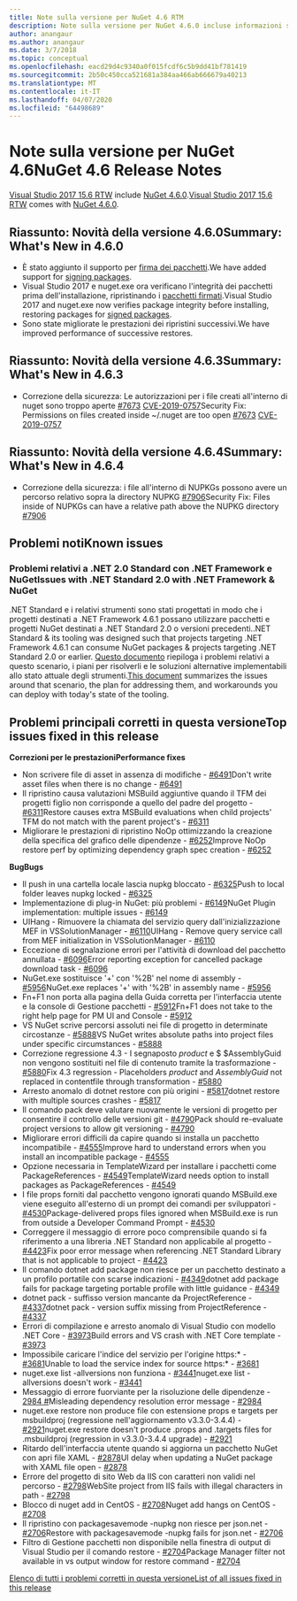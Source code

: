 ```yaml
---
title: Note sulla versione per NuGet 4.6 RTM
description: Note sulla versione per NuGet 4.6.0 incluse informazioni su problemi noti, correzioni di bug e DCR.
author: anangaur
ms.author: anangaur
ms.date: 3/7/2018
ms.topic: conceptual
ms.openlocfilehash: eacd29d4c9340a0f015fcdf6c5b9dd41bf781419
ms.sourcegitcommit: 2b50c450cca521681a384aa466ab666679a40213
ms.translationtype: MT
ms.contentlocale: it-IT
ms.lasthandoff: 04/07/2020
ms.locfileid: "64498689"
---
```

# <a name="nuget-46-release-notes"></a><span data-ttu-id="6c1b0-103">Note sulla versione per NuGet 4.6</span><span class="sxs-lookup"><span data-stu-id="6c1b0-103">NuGet 4.6 Release Notes</span></span>

<span data-ttu-id="6c1b0-104">[Visual Studio 2017 15.6 RTW](https://www.visualstudio.com/news/releasenotes/vs2017-relnotes) include [NuGet 4.6.0](https://dist.nuget.org/win-x86-commandline/v4.6.0/nuget.exe).</span><span class="sxs-lookup"><span data-stu-id="6c1b0-104">[Visual Studio 2017 15.6 RTW](https://www.visualstudio.com/news/releasenotes/vs2017-relnotes) comes with [NuGet 4.6.0](https://dist.nuget.org/win-x86-commandline/v4.6.0/nuget.exe).</span></span>

## <a name="summary-whats-new-in-460"></a><span data-ttu-id="6c1b0-105">Riassunto: Novità della versione 4.6.0</span><span class="sxs-lookup"><span data-stu-id="6c1b0-105">Summary: What's New in 4.6.0</span></span>

* <span data-ttu-id="6c1b0-106">È stato aggiunto il supporto per [firma dei pacchetti](../create-packages/sign-a-package.md).</span><span class="sxs-lookup"><span data-stu-id="6c1b0-106">We have added support for [signing packages](../create-packages/sign-a-package.md).</span></span>
* <span data-ttu-id="6c1b0-107">Visual Studio 2017 e nuget.exe ora verificano l'integrità dei pacchetti prima dell'installazione, ripristinando i [pacchetti firmati](../reference/signed-packages-reference.md).</span><span class="sxs-lookup"><span data-stu-id="6c1b0-107">Visual Studio 2017 and nuget.exe now verifies package integrity before installing, restoring packages for [signed packages](../reference/signed-packages-reference.md).</span></span>
* <span data-ttu-id="6c1b0-108">Sono state migliorate le prestazioni dei ripristini successivi.</span><span class="sxs-lookup"><span data-stu-id="6c1b0-108">We have improved performance of successive restores.</span></span>

## <a name="summary-whats-new-in-463"></a><span data-ttu-id="6c1b0-109">Riassunto: Novità della versione 4.6.3</span><span class="sxs-lookup"><span data-stu-id="6c1b0-109">Summary: What's New in 4.6.3</span></span>

* <span data-ttu-id="6c1b0-110">Correzione della sicurezza: Le autorizzazioni per i file creati all'interno di nuget sono troppo aperte [#7673](https://github.com/NuGet/Home/issues/7673) [CVE-2019-0757](https://portal.msrc.microsoft.com/en-us/security-guidance/advisory/CVE-2019-0757)</span><span class="sxs-lookup"><span data-stu-id="6c1b0-110">Security Fix: Permissions on files created inside ~/.nuget are too open [#7673](https://github.com/NuGet/Home/issues/7673) [CVE-2019-0757](https://portal.msrc.microsoft.com/en-us/security-guidance/advisory/CVE-2019-0757)</span></span>

## <a name="summary-whats-new-in-464"></a><span data-ttu-id="6c1b0-111">Riassunto: Novità della versione 4.6.4</span><span class="sxs-lookup"><span data-stu-id="6c1b0-111">Summary: What's New in 4.6.4</span></span>

* <span data-ttu-id="6c1b0-112">Correzione della sicurezza: i file all'interno di NUPKGs possono avere un percorso relativo sopra la directory NUPKG [#7906](https://github.com/NuGet/Home/issues/7906)</span><span class="sxs-lookup"><span data-stu-id="6c1b0-112">Security Fix: Files inside of NUPKGs can have a relative path above the NUPKG directory [#7906](https://github.com/NuGet/Home/issues/7906)</span></span>

## <a name="known-issues"></a><span data-ttu-id="6c1b0-113">Problemi noti</span><span class="sxs-lookup"><span data-stu-id="6c1b0-113">Known issues</span></span>

### <a name="issues-with-net-standard-20-with-net-framework--nuget"></a><span data-ttu-id="6c1b0-114">Problemi relativi a .NET 2.0 Standard con .NET Framework e NuGet</span><span class="sxs-lookup"><span data-stu-id="6c1b0-114">Issues with .NET Standard 2.0 with .NET Framework & NuGet</span></span> 

<span data-ttu-id="6c1b0-115">.NET Standard e i relativi strumenti sono stati progettati in modo che i progetti destinati a .NET Framework 4.6.1 possano utilizzare pacchetti e progetti NuGet destinati a .NET Standard 2.0 o versioni precedenti.</span><span class="sxs-lookup"><span data-stu-id="6c1b0-115">.NET Standard & its tooling was designed such that projects targeting .NET Framework 4.6.1 can consume NuGet packages & projects targeting .NET Standard 2.0 or earlier.</span></span> <span data-ttu-id="6c1b0-116">[Questo documento](https://github.com/dotnet/standard/issues/481) riepiloga i problemi relativi a questo scenario, i piani per risolverli e le soluzioni alternative implementabili allo stato attuale degli strumenti.</span><span class="sxs-lookup"><span data-stu-id="6c1b0-116">[This document](https://github.com/dotnet/standard/issues/481) summarizes the issues around that scenario, the plan for addressing them, and workarounds you can deploy with today's state of the tooling.</span></span>

## <a name="top-issues-fixed-in-this-release"></a><span data-ttu-id="6c1b0-117">Problemi principali corretti in questa versione</span><span class="sxs-lookup"><span data-stu-id="6c1b0-117">Top issues fixed in this release</span></span>

<span data-ttu-id="6c1b0-118">**Correzioni per le prestazioni**</span><span class="sxs-lookup"><span data-stu-id="6c1b0-118">**Performance fixes**</span></span>

* <span data-ttu-id="6c1b0-119">Non scrivere file di asset in assenza di modifiche - [#6491](https://github.com/NuGet/Home/issues/6491)</span><span class="sxs-lookup"><span data-stu-id="6c1b0-119">Don't write asset files when there is no change - [#6491](https://github.com/NuGet/Home/issues/6491)</span></span>
* <span data-ttu-id="6c1b0-120">Il ripristino causa valutazioni MSBuild aggiuntive quando il TFM dei progetti figlio non corrisponde a quello del padre del progetto - [#6311](https://github.com/NuGet/Home/issues/6311)</span><span class="sxs-lookup"><span data-stu-id="6c1b0-120">Restore causes extra MSBuild evaluations when child projects' TFM do not match with the parent project's - [#6311](https://github.com/NuGet/Home/issues/6311)</span></span>
* <span data-ttu-id="6c1b0-121">Migliorare le prestazioni di ripristino NoOp ottimizzando la creazione della specifica del grafico delle dipendenze - [#6252](https://github.com/NuGet/Home/issues/6252)</span><span class="sxs-lookup"><span data-stu-id="6c1b0-121">Improve NoOp restore perf by optimizing dependency graph spec creation - [#6252](https://github.com/NuGet/Home/issues/6252)</span></span>

<span data-ttu-id="6c1b0-122">**Bug**</span><span class="sxs-lookup"><span data-stu-id="6c1b0-122">**Bugs**</span></span>

* <span data-ttu-id="6c1b0-123">Il push in una cartella locale lascia nupkg bloccato - [#6325](https://github.com/NuGet/Home/issues/6325)</span><span class="sxs-lookup"><span data-stu-id="6c1b0-123">Push to local folder leaves nupkg locked - [#6325](https://github.com/NuGet/Home/issues/6325)</span></span>
* <span data-ttu-id="6c1b0-124">Implementazione di plug-in NuGet: più problemi - [#6149](https://github.com/NuGet/Home/issues/6149)</span><span class="sxs-lookup"><span data-stu-id="6c1b0-124">NuGet Plugin implementation:  multiple issues - [#6149](https://github.com/NuGet/Home/issues/6149)</span></span>
* <span data-ttu-id="6c1b0-125">UIHang - Rimuovere la chiamata del servizio query dall'inizializzazione MEF in VSSolutionManager - [#6110](https://github.com/NuGet/Home/issues/6110)</span><span class="sxs-lookup"><span data-stu-id="6c1b0-125">UIHang - Remove query service call from MEF initialization in VSSolutionManager - [#6110](https://github.com/NuGet/Home/issues/6110)</span></span>
* <span data-ttu-id="6c1b0-126">Eccezione di segnalazione errori per l'attività di download del pacchetto annullata - [#6096](https://github.com/NuGet/Home/issues/6096)</span><span class="sxs-lookup"><span data-stu-id="6c1b0-126">Error reporting exception for cancelled package download task - [#6096](https://github.com/NuGet/Home/issues/6096)</span></span>
* <span data-ttu-id="6c1b0-127">NuGet.exe sostituisce '+' con '%2B' nel nome di assembly - [#5956](https://github.com/NuGet/Home/issues/5956)</span><span class="sxs-lookup"><span data-stu-id="6c1b0-127">NuGet.exe replaces '+' with '%2B' in assembly name - [#5956](https://github.com/NuGet/Home/issues/5956)</span></span>
* <span data-ttu-id="6c1b0-128">Fn+F1 non porta alla pagina della Guida corretta per l'interfaccia utente e la console di Gestione pacchetti - [#5912](https://github.com/NuGet/Home/issues/5912)</span><span class="sxs-lookup"><span data-stu-id="6c1b0-128">Fn+F1 does not take to the right help page for PM UI and Console - [#5912](https://github.com/NuGet/Home/issues/5912)</span></span>
* <span data-ttu-id="6c1b0-129">VS NuGet scrive percorsi assoluti nei file di progetto in determinate circostanze - [#5888](https://github.com/NuGet/Home/issues/5888)</span><span class="sxs-lookup"><span data-stu-id="6c1b0-129">VS NuGet writes absolute paths into project files under specific circumstances - [#5888](https://github.com/NuGet/Home/issues/5888)</span></span>
* <span data-ttu-id="6c1b0-130">Correzione regressione 4.3 - I segnaposto $product$ e $ $AssemblyGuid non vengono sostituiti nel file di contenuto tramite la trasformazione - [#5880](https://github.com/NuGet/Home/issues/5880)</span><span class="sxs-lookup"><span data-stu-id="6c1b0-130">Fix 4.3 regression - Placeholders $product$ and $AssemblyGuid$ not replaced in contentfile through transformation - [#5880](https://github.com/NuGet/Home/issues/5880)</span></span>
* <span data-ttu-id="6c1b0-131">Arresto anomalo di dotnet restore con più origini - [#5817](https://github.com/NuGet/Home/issues/5817)</span><span class="sxs-lookup"><span data-stu-id="6c1b0-131">dotnet restore with multiple sources crashes - [#5817](https://github.com/NuGet/Home/issues/5817)</span></span>
* <span data-ttu-id="6c1b0-132">Il comando pack deve valutare nuovamente le versioni di progetto per consentire il controllo delle versioni git - [#4790](https://github.com/NuGet/Home/issues/4790)</span><span class="sxs-lookup"><span data-stu-id="6c1b0-132">Pack should re-evaluate project versions to allow git versioning - [#4790](https://github.com/NuGet/Home/issues/4790)</span></span>
* <span data-ttu-id="6c1b0-133">Migliorare errori difficili da capire quando si installa un pacchetto incompatibile - [#4555](https://github.com/NuGet/Home/issues/4555)</span><span class="sxs-lookup"><span data-stu-id="6c1b0-133">Improve hard to understand errors when you install an incompatible package - [#4555](https://github.com/NuGet/Home/issues/4555)</span></span>
* <span data-ttu-id="6c1b0-134">Opzione necessaria in TemplateWizard per installare i pacchetti come PackageReferences - [#4549](https://github.com/NuGet/Home/issues/4549)</span><span class="sxs-lookup"><span data-stu-id="6c1b0-134">TemplateWizard needs option to install packages as PackageReferences - [#4549](https://github.com/NuGet/Home/issues/4549)</span></span>
* <span data-ttu-id="6c1b0-135">I file props forniti dal pacchetto vengono ignorati quando MSBuild.exe viene eseguito all'esterno di un prompt dei comandi per sviluppatori - [#4530](https://github.com/NuGet/Home/issues/4530)</span><span class="sxs-lookup"><span data-stu-id="6c1b0-135">Package-delivered props files ignored when MSBuild.exe is run from outside a Developer Command Prompt - [#4530](https://github.com/NuGet/Home/issues/4530)</span></span>
* <span data-ttu-id="6c1b0-136">Correggere il messaggio di errore poco comprensibile quando si fa riferimento a una libreria .NET Standard non applicabile al progetto - [#4423](https://github.com/NuGet/Home/issues/4423)</span><span class="sxs-lookup"><span data-stu-id="6c1b0-136">Fix poor error message when referencing .NET Standard Library that is not applicable to project - [#4423](https://github.com/NuGet/Home/issues/4423)</span></span>
* <span data-ttu-id="6c1b0-137">Il comando dotnet add package non riesce per un pacchetto destinato a un profilo portatile con scarse indicazioni - [#4349](https://github.com/NuGet/Home/issues/4349)</span><span class="sxs-lookup"><span data-stu-id="6c1b0-137">dotnet add package fails for package targeting portable profile with little guidance - [#4349](https://github.com/NuGet/Home/issues/4349)</span></span>
* <span data-ttu-id="6c1b0-138">dotnet pack - suffisso version mancante da ProjectReference - [#4337](https://github.com/NuGet/Home/issues/4337)</span><span class="sxs-lookup"><span data-stu-id="6c1b0-138">dotnet pack - version suffix missing from ProjectReference - [#4337](https://github.com/NuGet/Home/issues/4337)</span></span>
* <span data-ttu-id="6c1b0-139">Errori di compilazione e arresto anomalo di Visual Studio con modello .NET Core - [#3973](https://github.com/NuGet/Home/issues/3973)</span><span class="sxs-lookup"><span data-stu-id="6c1b0-139">Build errors and VS crash with .NET Core template - [#3973](https://github.com/NuGet/Home/issues/3973)</span></span>
* <span data-ttu-id="6c1b0-140">Impossibile caricare l'indice del servizio per l'origine https:\* - [#3681](https://github.com/NuGet/Home/issues/3681)</span><span class="sxs-lookup"><span data-stu-id="6c1b0-140">Unable to load the service index for source https:\* - [#3681](https://github.com/NuGet/Home/issues/3681)</span></span>
* <span data-ttu-id="6c1b0-141">nuget.exe list -allversions non funziona - [#3441](https://github.com/NuGet/Home/issues/3441)</span><span class="sxs-lookup"><span data-stu-id="6c1b0-141">nuget.exe list -allversions doesn't work - [#3441](https://github.com/NuGet/Home/issues/3441)</span></span>
* <span data-ttu-id="6c1b0-142">Messaggio di errore fuorviante per la risoluzione delle dipendenze - [2984 #](https://github.com/NuGet/Home/issues/2984)</span><span class="sxs-lookup"><span data-stu-id="6c1b0-142">Misleading dependency resolution error message - [#2984](https://github.com/NuGet/Home/issues/2984)</span></span>
* <span data-ttu-id="6c1b0-143">nuget.exe restore non produce file con estensione props e targets per msbuildproj (regressione nell'aggiornamento v3.3.0-3.4.4) - [#2921](https://github.com/NuGet/Home/issues/2921)</span><span class="sxs-lookup"><span data-stu-id="6c1b0-143">nuget.exe restore doesn't produce .props and .targets files for .msbuildproj (regression in v3.3.0-3.4.4 upgrade) - [#2921](https://github.com/NuGet/Home/issues/2921)</span></span>
* <span data-ttu-id="6c1b0-144">Ritardo dell'interfaccia utente quando si aggiorna un pacchetto NuGet con apri file XAML - [#2878](https://github.com/NuGet/Home/issues/2878)</span><span class="sxs-lookup"><span data-stu-id="6c1b0-144">UI delay when updating a NuGet package with XAML file open - [#2878](https://github.com/NuGet/Home/issues/2878)</span></span>
* <span data-ttu-id="6c1b0-145">Errore del progetto di sito Web da IIS con caratteri non validi nel percorso - [#2798](https://github.com/NuGet/Home/issues/2798)</span><span class="sxs-lookup"><span data-stu-id="6c1b0-145">WebSite project from IIS fails with illegal characters in path - [#2798](https://github.com/NuGet/Home/issues/2798)</span></span>
* <span data-ttu-id="6c1b0-146">Blocco di nuget add in CentOS - [#2708](https://github.com/NuGet/Home/issues/2708)</span><span class="sxs-lookup"><span data-stu-id="6c1b0-146">Nuget add hangs on CentOS - [#2708](https://github.com/NuGet/Home/issues/2708)</span></span>
* <span data-ttu-id="6c1b0-147">Il ripristino con packagesavemode -nupkg non riesce per json.net - [#2706](https://github.com/NuGet/Home/issues/2706)</span><span class="sxs-lookup"><span data-stu-id="6c1b0-147">Restore with packagesavemode -nupkg fails for json.net - [#2706](https://github.com/NuGet/Home/issues/2706)</span></span>
* <span data-ttu-id="6c1b0-148">Filtro di Gestione pacchetti non disponibile nella finestra di output di Visual Studio per il comando restore - [#2704](https://github.com/NuGet/Home/issues/2704)</span><span class="sxs-lookup"><span data-stu-id="6c1b0-148">Package Manager filter not available in vs output window for restore command - [#2704](https://github.com/NuGet/Home/issues/2704)</span></span>

[<span data-ttu-id="6c1b0-149">Elenco di tutti i problemi corretti in questa versione</span><span class="sxs-lookup"><span data-stu-id="6c1b0-149">List of all issues fixed in this release</span></span>](https://github.com/NuGet/Home/issues?q=is%3Aissue+is%3Aclosed+milestone%3A%224.6")
